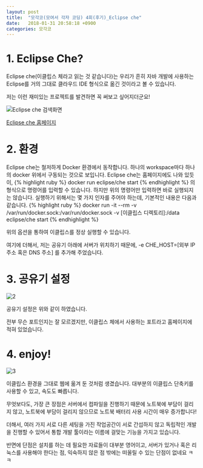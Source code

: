 ```yaml
---
layout: post
title:  "모각코(모여서 각자 코딩) 4회(후기)_Eclipse che"
date:   2018-01-31 20:58:18 +0900
categories: 모각코
---
```






# 1. Eclipse Che?

Eclipse che(이클립스 체라고 읽는 것 같습니다)는 우리가 흔히 자바 개발에 사용하는 Eclipse를 거의 그대로 클라우드 IDE 형식으로 옮긴 것이라고 볼 수 있습니다.

저는 이런 재미있는 프로젝트를 발견하면 꼭 써보고 싶어지더군요!

![Eclipse che 검색화면](http://bcnet.iptime.org/2018-01-31-모각코4차_후기/1.PNG)

[Eclipse che 홈페이지](https://www.eclipse.org/che/)

# 2. 환경

Eclipse che는 철저하게 Docker 환경에서 동작합니다. 하나의 workspace마다 하나의 docker 위에서 구동되는 것으로 보입니다. Eclipse che는 홈페이지에도 나와 있듯이, 
{% highlight ruby %}
docker run eclipse/che start
{% endhighlight %}
의 형식으로 명령어를 입력할 수 있습니다. 하지만 위의 명령어만 입력하면 바로 실행되지는 않습니다. 실행하기 위해서는 몇 가지 인자를 주어야 하는데, 기본적인 내용은 다음과 같습니다.
{% highlight ruby %}
docker run -it --rm -v /var/run/docker.sock:/var/run/docker.sock -v \[이클립스 디렉토리\]:/data eclipse/che start
{% endhighlight %}

위의 옵션을 통하여 이클립스를 정상 실행할 수 있습니다.

여기에 더해서, 저는 공유기 아래에 서버가 위치하기 때문에,  -e CHE_HOST=\[외부 IP 주소 혹은 DNS 주소\] 를 추가해 주었습니다.


# 3. 공유기 설정

![2](http://bcnet.iptime.org/2018-01-31-모각코4차_후기/2.PNG)

공유기 설정은 위와 같이 하였습니다.

전부 무슨 포트인지는 잘 모르겠지만, 이클립스 체에서 사용하는 포트라고 홈페이지에 적혀 있었습니다.


# 4. enjoy!

![3](http://bcnet.iptime.org/2018-01-31-모각코4차_후기/3.PNG)

이클립스 환경을 그대로 웹에 옮겨 둔 것처럼 생겼습니다. 대부분의 이클립스 단축키를 사용할 수 있고, 속도도 빠릅니다.

무엇보다도, 가장 큰 장점은 서버에서 컴파일을 진행하기 때문에 노트북에 부담이 걸리지 않고, 노트북에 부담이 걸리지 않으므로 노트북 배터리 사용 시간이 매우 증가합니다!

더해서, 여러 가지 서로 다른 세팅을 가진 작업공간이 서로 간섭하지 않고 독립적인 개발을 진행할 수 있어서 통합 개발 툴이라는 이름에 걸맞는 기능을 가지고 있습니다.

반면에 단점은 설치를 하는 데 필요한 자료들이 대부분 영어이고, 서버가 있거나 혹은 리눅스를 사용해야 한다는 점, 익숙하지 않은 점 밖에는 떠올릴 수 있는 단점이 없네요 ㅋㅋ

